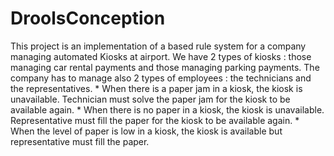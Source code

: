 # DroolsConception

This project is an implementation of a based rule system for a company managing automated Kiosks at airport.
We have 2 types of kiosks : those managing car rental payments and those managing parking payments.
The company has to manage also 2 types of employees : the technicians and the representatives.
    * When there is a paper jam in a kiosk, the kiosk is unavailable. Technician must solve the paper jam 
    for the kiosk to be available again.
    * When there is no paper in a kiosk, the kiosk is unavailable. Representative must fill the paper for 
    the kiosk to be available again.
    * When the level of paper is low in a kiosk, the kiosk is available but representative must fill the 
    paper.

